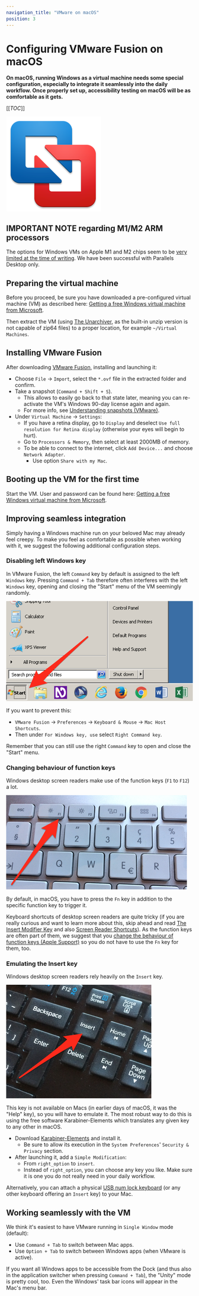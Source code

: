 ```yaml
---
navigation_title: "VMware on macOS"
position: 3
---
```


# Configuring VMware Fusion on macOS

**On macOS, running Windows as a virtual machine needs some special configuration, especially to integrate it seamlessly into the daily workflow. Once properly set up, accessibility testing on macOS will be as comfortable as it gets.**

[[_TOC_]]

![VMware Fusion logo](_media/vmware-fusion-logo.png)

## IMPORTANT NOTE regarding M1/M2 ARM processors

The options for Windows VMs on Apple M1 and M2 chips seem to be [very limited at the time of writing](https://support.microsoft.com/en-us/windows/options-for-using-windows-11-with-mac-computers-with-apple-m1-and-m2-chips-cd15fd62-9b34-4b78-b0bc-121baa3c568c). We have been successful with Parallels Desktop only.

## Preparing the virtual machine

Before you proceed, be sure you have downloaded a pre-configured virtual machine (VM) as described here: [Getting a free Windows virtual machine from Microsoft](/setup/windows/virtual-machines).

Then extract the VM (using [The Unarchiver](https://wakaba.c3.cx/s/apps/unarchiver.html), as the built-in unzip version is not capable of zip64 files) to a proper location, for example `~/Virtual Machines`.

## Installing VMware Fusion

After downloading [VMware Fusion](https://www.vmware.com/ch/products/fusion), installing and launching it:

- Choose `File` -> `Import`, select the `*.ovf` file in the extracted folder and confirm.
- Take a snapshot (`Command + Shift + S`).
    - This allows to easily go back to that state later, meaning you can re-activate the VM's Windows 90-day license again and again.
    - For more info, see [Understanding snapshots (VMware)](https://kb.vmware.com/s/article/1014509).
- Under `Virtual Machine` -> `Settings`:
    - If you have a retina display, go to `Display` and deselect `Use full resolution for Retina display` (otherwise your eyes will begin to hurt).
    - Go to `Processors & Memory`, then select at least 2000MB of memory.
    - To be able to connect to the internet, click `Add Device...` and choose `Network Adapter`.
        - Use option `Share with my Mac`.

## Booting up the VM for the first time

Start the VM. User and password can be found here: [Getting a free Windows virtual machine from Microsoft](/setup/windows/virtual-machines).

## Improving seamless integration

Simply having a Windows machine run on your beloved Mac may already feel creepy. To make you feel as comfortable as possible when working with it, we suggest the following additional configuration steps.

### Disabling left Windows key

In VMware Fusion, the left `Command` key by default is assigned to the left `Windows` key. Pressing `Command + Tab` therefore often interferes with the left `Windows` key, opening and closing the "Start" menu of the VM seemingly randomly.

![Opened Windows 7 start menu](_media/opened-windows-7-start-menu.png)

If you want to prevent this:

- `VMware Fusion` -> `Preferences` -> `Keyboard & Mouse` -> `Mac Host Shortcuts`.
- Then under `For Windows key, use` select `Right Command key`.

Remember that you can still use the right `Command` key to open and close the "Start" menu.

### Changing behaviour of function keys

Windows desktop screen readers make use of the function keys (`F1` to `F12`) a lot.

![Function keys on a keyboard](_media/function-keys-on-a-keyboard.png)

By default, in macOS, you have to press the `Fn` key in addition to the specific function key to trigger it.

Keyboard shortcuts of desktop screen readers are quite tricky (if you are really curious and want to learn more about this, skip ahead and read [The Insert Modifier Key](/knowledge/screen-readers/desktop/insert-modifier-key) and also [Screen Reader Shortcuts](/knowledge/screen-readers/desktop/screenreader-shortcuts)). As the function keys are often part of them, we suggest that you [change the behaviour of function keys (Apple Support)](https://support.apple.com/en-us/HT204436) so you do not have to use the `Fn` key for them, too.

### Emulating the Insert key

Windows desktop screen readers rely heavily on the `Insert` key.

![Insert key on a keyboard](_media/insert-key-on-a-keyboard.png)

This key is not available on Macs (in earlier days of macOS, it was the "Help" key), so you will have to emulate it. The most robust way to do this is using the free software Karabiner-Elements which translates any given key to any other in macOS.

- Download [Karabiner-Elements](https://pqrs.org/osx/karabiner/) and install it.
    - Be sure to allow its execution in the `System Preferences`' `Security & Privacy` section.
- After launching it, add a `Simple Modification`:
    - From `right_option` to `insert`.
    - Instead of `right_option`, you can choose any key you like. Make sure it is one you do not really need in your daily workflow.

Alternatively, you can attach a physical [USB num lock keyboard](https://lmgtfy.com/?q=USB+num+lock+keyboard) (or any other keyboard offering an `Insert` key) to your Mac.

## Working seamlessly with the VM

We think it's easiest to have VMware running in `Single Window` mode (default):

- Use `Command + Tab` to switch between Mac apps.
- Use `Option + Tab` to switch between Windows apps (when VMware is active).

If you want all Windows apps to be accessible from the Dock (and thus also in the application switcher when pressing `Command + Tab`), the "Unity" mode is pretty cool, too. Even the Windows' task bar icons will appear in the Mac's menu bar.
